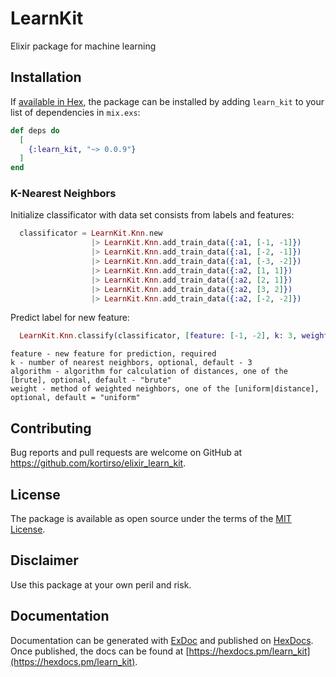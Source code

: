 # LearnKit

Elixir package for machine learning

## Installation

If [available in Hex](https://hex.pm/docs/publish), the package can be installed
by adding `learn_kit` to your list of dependencies in `mix.exs`:

```elixir
def deps do
  [
    {:learn_kit, "~> 0.0.9"}
  ]
end
```

### K-Nearest Neighbors

Initialize classificator with data set consists from labels and features:

```elixir
  classificator = LearnKit.Knn.new
                  |> LearnKit.Knn.add_train_data({:a1, [-1, -1]})
                  |> LearnKit.Knn.add_train_data({:a1, [-2, -1]})
                  |> LearnKit.Knn.add_train_data({:a1, [-3, -2]})
                  |> LearnKit.Knn.add_train_data({:a2, [1, 1]})
                  |> LearnKit.Knn.add_train_data({:a2, [2, 1]})
                  |> LearnKit.Knn.add_train_data({:a2, [3, 2]})
                  |> LearnKit.Knn.add_train_data({:a2, [-2, -2]})
```

Predict label for new feature:

```elixir
  LearnKit.Knn.classify(classificator, [feature: [-1, -2], k: 3, weight: "distance"])
```
    feature - new feature for prediction, required
    k - number of nearest neighbors, optional, default - 3
    algorithm - algorithm for calculation of distances, one of the [brute], optional, default - "brute"
    weight - method of weighted neighbors, one of the [uniform|distance], optional, default = "uniform"

## Contributing

Bug reports and pull requests are welcome on GitHub at https://github.com/kortirso/elixir_learn_kit.

## License

The package is available as open source under the terms of the [MIT License](http://opensource.org/licenses/MIT).

## Disclaimer

Use this package at your own peril and risk.

## Documentation

Documentation can be generated with [ExDoc](https://github.com/elixir-lang/ex_doc)
and published on [HexDocs](https://hexdocs.pm). Once published, the docs can
be found at [https://hexdocs.pm/learn_kit](https://hexdocs.pm/learn_kit).

